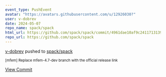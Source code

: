 ```yaml
---
event_type: PushEvent
avatar: "https://avatars.githubusercontent.com/u/12926030?"
user: v-dobrev
date: 2024-05-07
repo_name: spack/spack
html_url: https://github.com/spack/spack/commit/4961dae10af9c24117131399a676bf569ba3543f
repo_url: https://github.com/spack/spack
---
```


<a href='https://github.com/v-dobrev' target='_blank'>v-dobrev</a> pushed to <a href='https://github.com/spack/spack' target='_blank'>spack/spack</a>

<small>[mfem] Replace mfem-4.7-dev branch with the official release link</small>

<a href='https://github.com/spack/spack/commit/4961dae10af9c24117131399a676bf569ba3543f' target='_blank'>View Commit</a>